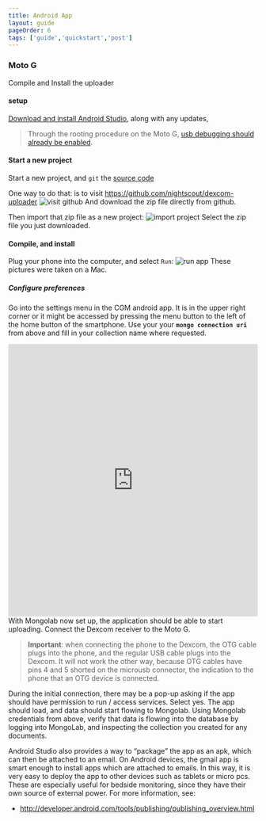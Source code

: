 ```yaml
---
title: Android App
layout: guide
pageOrder: 6
tags: ['guide','quickstart','post']
---
```

### Moto G

Compile and Install the uploader

#### setup
[Download and install Android Studio](http://developer.android.com/sdk/installing/studio.html),
along with any updates,

> Through the rooting procedure on the Moto G, [usb debugging should
  already be enabled](http://developer.android.com/tools/device.html).

#### Start a new project
Start a new project, and `git` the
[source code](https://github.com/nightscout/dexcom-uploader.git)

One way to do that: is to visit https://github.com/nightscout/dexcom-uploader
![visit github](http://i.imgur.com/7QXcK4s.jpg)
And download the zip file directly from github.

Then import that zip file as a new project:
![import project](http://i.imgur.com/m4HN47j.jpg)
Select the zip file you just downloaded.

#### Compile, and install
Plug your phone into the computer, and select `Run`:
![run app](http://i.imgur.com/TxLrp6f.jpg)
These pictures were taken on a Mac.


##### Configure preferences
Go into the settings menu in the CGM android app.  It is in the upper right
corner or it might be accessed by pressing the menu button to the left of the home button of the smartphone.  Use your your **`mongo connection uri`** from above and fill in your collection name where requested.
<iframe class="imgur-album" width="100%" height="550" frameborder="0" src="http://imgur.com/a/gVYWC/embed"></iframe>
With Mongolab now set up, the application should be able to start
uploading.  Connect the Dexcom receiver to the Moto G.

> **Important**: when connecting the phone to the Dexcom, the OTG cable
> plugs into the phone, and the regular USB cable plugs into the
> Dexcom.  It will not work the other way, because OTG cables have
> pins 4 and 5 shorted on the microusb connector, the indication to
> the phone that an OTG device is connected.

During the initial connection, there may be a pop-up asking if the app
should have permission to run / access services.  Select yes.  The app
should load, and data should start flowing to Mongolab.
Using Mongolab credentials from above, verify that data is flowing
into the database by logging into MongoLab, and inspecting the collection you
created for any documents.

Android Studio also provides a way to “package” the app as an apk,
which can then be attached to an email.  On Android devices, the gmail
app is smart enough to install apps which are attached to emails.  In
this way, it is very easy to deploy the app to other devices such as
tablets or micro pcs.  These are especially useful for bedside
monitoring, since they have their own source of external power.  For
more information, see:

* http://developer.android.com/tools/publishing/publishing_overview.html
